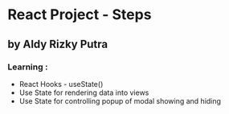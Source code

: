# React Project - Steps

## by Aldy Rizky Putra

### Learning :

- React Hooks - useState()
- Use State for rendering data into views
- Use State for controlling popup of modal showing and hiding
